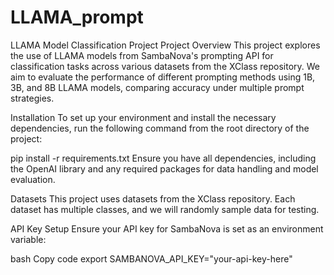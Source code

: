 # LLAMA_prompt
LLAMA Model Classification Project
Project Overview
This project explores the use of LLAMA models from SambaNova's prompting API for classification tasks across various datasets from the XClass repository. We aim to evaluate the performance of different prompting methods using 1B, 3B, and 8B LLAMA models, comparing accuracy under multiple prompt strategies.

Installation
To set up your environment and install the necessary dependencies, run the following command from the root directory of the project:

pip install -r requirements.txt
Ensure you have all dependencies, including the OpenAI library and any required packages for data handling and model evaluation.

Datasets
This project uses datasets from the XClass repository. Each dataset has multiple classes, and we will randomly sample data for testing.

API Key Setup
Ensure your API key for SambaNova is set as an environment variable:

bash
Copy code
export SAMBANOVA_API_KEY="your-api-key-here"
